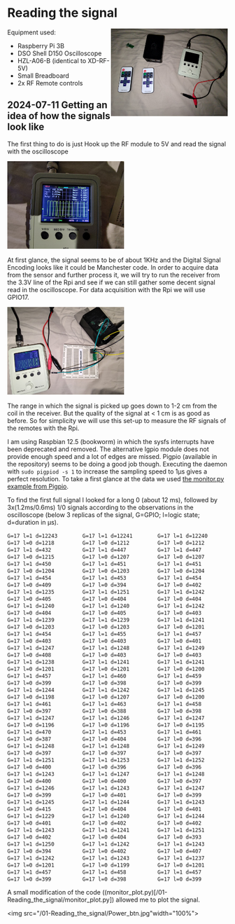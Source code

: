 # Reading the signal
<img align="right" src="/01-Reading_the_signal/P_20240711_232829.jpg" height=200>

Equipment used:
  - Raspberry Pi 3B
  - DSO Shell D150 Oscilloscope
  - HZL-A06-B (identical to XD-RF-5V)
  - Small Breadboard
  - 2x RF Remote controls

## 2024-07-11 Getting an idea of how the signals look like
The first thing to do is just Hook up the RF module to 5V and read the signal with the oscilloscope

<img src="/01-Reading_the_signal/P_20240712_012258.jpg" height=200>

At first glance, the signal seems to be of about 1KHz and the Digital Signal Encoding looks like it could be Manchester code.
In order to acquire data from the sensor and further process it, we will try to run the receiver from the 3.3V line of the Rpi and see if we can still gather some decent signal read in the oscilloscope. For data acquisition with the Rpi we will use GPIO17.

<img src="/01-Reading_the_signal/P_20240712_021031.jpg" height=200>

The range in which the signal is picked up goes down to 1-2 cm from the coil in the receiver. But the quality of the signal at < 1 cm is as good as before. So for simplicity we will use this set-up to measure the RF signals of the remotes with the Rpi.

I am using Raspbian 12.5 (bookworm) in which the sysfs interrupts have been deprecated and removed. The alternative lgpio module does not provide enough speed and a lot of edges are missed. Pigpio (available in the repository) seems to be doing a good job though. Executing the daemon with `sudo pigpiod -s 1` to increase the sampling speed to 1μs gives a perfect resolution. To take a first glance at the data we used [the monitor.py example from Pigpio](https://abyz.me.uk/rpi/pigpio/examples.html#Python_monitor_py).

To find the first full signal I looked for a long 0 (about 12 ms), followed by 3x(1.2ms/0.6ms) 1/0 signals according to the observations in the oscilloscope (below 3 replicas of the signal, G=GPIO; l=logic state; d=duration in μs).
```
G=17 l=1 d=12243        G=17 l=1 d=12241        G=17 l=1 d=12240        
G=17 l=0 d=1218         G=17 l=0 d=1212         G=17 l=0 d=1212         
G=17 l=1 d=432          G=17 l=1 d=447          G=17 l=1 d=447          
G=17 l=0 d=1215         G=17 l=0 d=1207         G=17 l=0 d=1207         
G=17 l=1 d=450          G=17 l=1 d=451          G=17 l=1 d=451          
G=17 l=0 d=1204         G=17 l=0 d=1203         G=17 l=0 d=1204         
G=17 l=1 d=454          G=17 l=1 d=453          G=17 l=1 d=454          
G=17 l=0 d=409          G=17 l=0 d=394          G=17 l=0 d=402          
G=17 l=1 d=1235         G=17 l=1 d=1251         G=17 l=1 d=1242         
G=17 l=0 d=405          G=17 l=0 d=404          G=17 l=0 d=404          
G=17 l=1 d=1240         G=17 l=1 d=1240         G=17 l=1 d=1242         
G=17 l=0 d=404          G=17 l=0 d=405          G=17 l=0 d=403          
G=17 l=1 d=1239         G=17 l=1 d=1239         G=17 l=1 d=1241         
G=17 l=0 d=1203         G=17 l=0 d=1203         G=17 l=0 d=1201         
G=17 l=1 d=454          G=17 l=1 d=455          G=17 l=1 d=457          
G=17 l=0 d=403          G=17 l=0 d=403          G=17 l=0 d=401          
G=17 l=1 d=1247         G=17 l=1 d=1248         G=17 l=1 d=1249         
G=17 l=0 d=408          G=17 l=0 d=403          G=17 l=0 d=403          
G=17 l=1 d=1238         G=17 l=1 d=1241         G=17 l=1 d=1241         
G=17 l=0 d=1201         G=17 l=0 d=1201         G=17 l=0 d=1200         
G=17 l=1 d=457          G=17 l=1 d=460          G=17 l=1 d=459          
G=17 l=0 d=399          G=17 l=0 d=398          G=17 l=0 d=399          
G=17 l=1 d=1244         G=17 l=1 d=1242         G=17 l=1 d=1245         
G=17 l=0 d=1198         G=17 l=0 d=1207         G=17 l=0 d=1200         
G=17 l=1 d=461          G=17 l=1 d=463          G=17 l=1 d=458          
G=17 l=0 d=397          G=17 l=0 d=388          G=17 l=0 d=398          
G=17 l=1 d=1247         G=17 l=1 d=1246         G=17 l=1 d=1247         
G=17 l=0 d=1196         G=17 l=0 d=1196         G=17 l=0 d=1195         
G=17 l=1 d=470          G=17 l=1 d=453          G=17 l=1 d=461          
G=17 l=0 d=387          G=17 l=0 d=404          G=17 l=0 d=396          
G=17 l=1 d=1248         G=17 l=1 d=1248         G=17 l=1 d=1249         
G=17 l=0 d=397          G=17 l=0 d=397          G=17 l=0 d=397          
G=17 l=1 d=1251         G=17 l=1 d=1253         G=17 l=1 d=1252         
G=17 l=0 d=400          G=17 l=0 d=396          G=17 l=0 d=396          
G=17 l=1 d=1243         G=17 l=1 d=1247         G=17 l=1 d=1248         
G=17 l=0 d=400          G=17 l=0 d=400          G=17 l=0 d=397          
G=17 l=1 d=1246         G=17 l=1 d=1243         G=17 l=1 d=1247         
G=17 l=0 d=399          G=17 l=0 d=401          G=17 l=0 d=399          
G=17 l=1 d=1245         G=17 l=1 d=1244         G=17 l=1 d=1243         
G=17 l=0 d=415          G=17 l=0 d=404          G=17 l=0 d=401          
G=17 l=1 d=1229         G=17 l=1 d=1240         G=17 l=1 d=1244         
G=17 l=0 d=401          G=17 l=0 d=402          G=17 l=0 d=402          
G=17 l=1 d=1243         G=17 l=1 d=1241         G=17 l=1 d=1251         
G=17 l=0 d=402          G=17 l=0 d=404          G=17 l=0 d=393          
G=17 l=1 d=1250         G=17 l=1 d=1242         G=17 l=1 d=1243         
G=17 l=0 d=394          G=17 l=0 d=402          G=17 l=0 d=407          
G=17 l=1 d=1242         G=17 l=1 d=1243         G=17 l=1 d=1237         
G=17 l=0 d=1201         G=17 l=0 d=1199         G=17 l=0 d=1201         
G=17 l=1 d=457          G=17 l=1 d=458          G=17 l=1 d=457          
G=17 l=0 d=399          G=17 l=0 d=398          G=17 l=0 d=399          
```
A small modification of the code ((monitor_plot.py)[/01-Reading_the_signal/monitor_plot.py]) allowed me to plot the signal.

<img src="/01-Reading_the_signal/Power_btn.jpg"width="100%">




